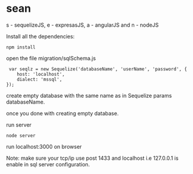 # sean
s - sequelizeJS, e - expresasJS, a - angularJS and n - nodeJS

Install all the dependencies:

    npm install

open the file migration/sqlSchema.js

     var seqlz = new Sequelize('databaseName', 'userName', 'password', {
	    host: 'localhost',
	    dialect: 'mssql',
    });

create empty database with the same name as in Sequelize params databaseName.

once you done with creating empty database.

run server

    node server
    
run localhost:3000 on browser

Note: make sure your tcp/ip use post 1433 and localhost i.e 127.0.0.1 is enable in sql server configuration.
